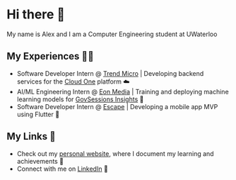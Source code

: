 # Hi there 👋

My name is Alex and I am a Computer Engineering student at UWaterloo

## My Experiences 👨‍💻
- Software Developer Intern @ [Trend Micro](https://www.trendmicro.com/en_ca/business.html) | Developing backend services for the [Cloud One](https://cloudone.trendmicro.com/) platform ☁️
- AI/ML Engineering Intern @ [Eon Media](https://eonmedia.ai/) | Training and deploying machine learning models for [GovSessions Insights](https://eonmedia.ai/govsessions-insights/) 🤖
- Software Developer Intern @ [Escape](https://www.esc-ape.ca/) | Developing a mobile app MVP using Flutter 📱

## My Links 🔗
- Check out my [personal website](https://alexoh554.github.io/), where I document my learning and achievements 📝
- Connect with me on [LinkedIn](https://www.linkedin.com/in/alexoh554/) 🤝

<!--
**alexoh554/alexoh554** is a ✨ _special_ ✨ repository because its `README.md` (this file) appears on your GitHub profile.

Here are some ideas to get you started:

- 🔭 I’m currently working on ...
- 🌱 I’m currently learning ...
- 👯 I’m looking to collaborate on ...
- 🤔 I’m looking for help with ...
- 💬 Ask me about ...
- 📫 How to reach me: ...
- 😄 Pronouns: ...
- ⚡ Fun fact: ...
-->
